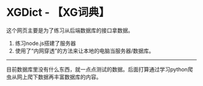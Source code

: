 # XGDict - 【XG词典】

这个网页主要是为了练习从后端数据库的接口拿数据。

1. 练习node.js搭建了服务器
2. 使用了“内网穿透”的方法来让本地的电脑当服务器/数据库。

--- 

目前数据库里没有什么东西，就一点点测试的数据。后面打算通过学习python爬虫从网上爬下数据再丰富数据库的内容。